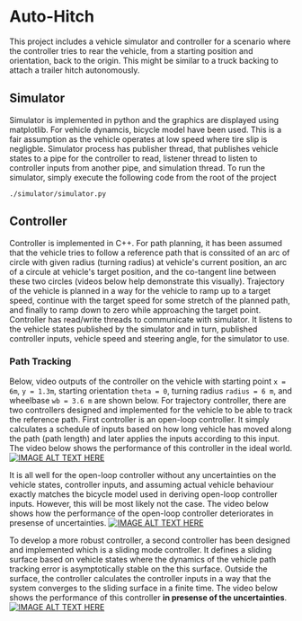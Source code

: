 # Auto-Hitch
This project includes a vehicle simulator and controller for a scenario where the controller tries to rear the vehicle, from a starting position and orientation, back to the origin. This might be similar to a truck backing to attach a trailer hitch autonomously. 

## Simulator
Simulator is implemented in python and the graphics are displayed using matplotlib. For vehicle dynamcis, bicycle model have been used. This is a fair assumption as the vehicle operates at low speed where tire slip is negligble.
Simulator process has publisher thread, that publishes vehicle states to a pipe for the controller to read, listener thread to listen to controller inputs from another pipe, and simulation thread.
To run the simulator, simply execute the following code from the root of the project
```
./simulator/simulator.py
```

## Controller
Controller is implemented in C++. For path planning, it has been assumed that the vehicle tries to follow a reference path that is conssited of an arc of circle with given radius (turning radius) at vehicle's current position, an arc of a circule at vehicle's target position, and the co-tangent line between these two circles (videos below help demonstrate this visually).
Trajectory of the vehicle is planned in a way for the vehicle to ramp up to a target speed, continue with the target speed for some stretch of the planned path, and finally to ramp down to zero while approaching the target point.
Controller has read/write threads to communicate with simulator. It listens to the vehicle states published by the simulator and in turn, published controller inputs, vehicle speed and steering angle, for the simulator to use.

### Path Tracking
Below, video outputs of the controller on the vehicle with starting point `x = 6m`, `y = 1.3m`, starting orientation `theta = 0`, turning radius `radius = 6 m`, and wheelbase `wb = 3.6 m` are shown below.
For trajectory controller, there are two controllers designed and implemented for the vehicle to be able to track the reference path. First controller is an open-loop controller. It simply calculates a schedule of inputs based on how long vehicle has moved along the path (path length) and later applies the inputs according to this input. The video below shows the performance of this controller in the ideal world.
[![IMAGE ALT TEXT HERE](https://img.youtube.com/vi/cOCaXRPYjiI/0.jpg)](https://youtu.be/cOCaXRPYjiI)

It is all well for the open-loop controller without any uncertainties on the vehicle states, controller inputs, and assuming actual vehicle behaviour exactly matches the bicycle model used in deriving open-loop controller inputs. However, this will be most likely not the case. The video below shows how the performance of the open-loop controller deteriorates in presense of uncertainties.
[![IMAGE ALT TEXT HERE](https://img.youtube.com/vi/qAqqdhyA1rw/0.jpg)](https://youtu.be/qAqqdhyA1rw)

To develop a more robust controller, a second controller has been designed and implemented which is a sliding mode controller. It defines a sliding surface based on vehicle states where the dynamics of the vehicle path tracking error is asymptotically stable on the this surface. Outside the surface, the controller calculates the controller inputs in a way that the system converges to the sliding surface in a finite time. The video below shows the performance of this controller **in presense of the uncertainties**.
[![IMAGE ALT TEXT HERE](https://img.youtube.com/vi/kyHB2-2MIo8/0.jpg)](https://youtu.be/kyHB2-2MIo8)

